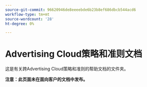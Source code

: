```yaml
---
source-git-commit: 96620946de8eeeebde6b23b8ef686dbcb544acd6
workflow-type: tm+mt
source-wordcount: '28'
ht-degree: 0%

---
```

# Advertising Cloud策略和准则文档

这是有关跨Advertising Cloud策略和准则的帮助文档的文件夹。

**注意：此页面未在面向客户的文档中发布。**
